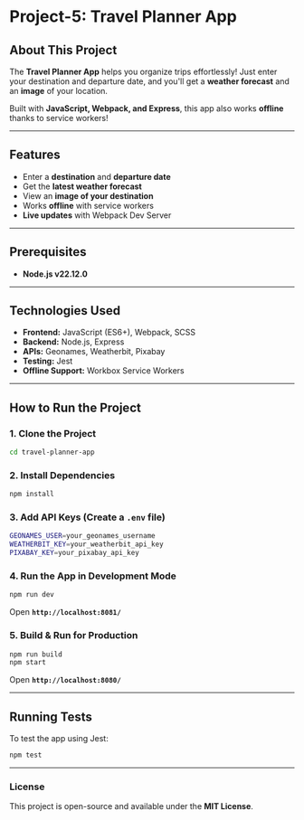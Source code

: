 # Project-5: Travel Planner App

## About This Project
The **Travel Planner App** helps you organize trips effortlessly! Just enter your destination and departure date, and you'll get a **weather forecast** and an **image** of your location. 

Built with **JavaScript, Webpack, and Express**, this app also works **offline** thanks to service workers!

---

## Features
- Enter a **destination** and **departure date**
- Get the **latest weather forecast**
- View an **image of your destination**
- Works **offline** with service workers
- **Live updates** with Webpack Dev Server
---

  ## Prerequisites
- **Node.js v22.12.0**

---

## Technologies Used
- **Frontend:** JavaScript (ES6+), Webpack, SCSS
- **Backend:** Node.js, Express
- **APIs:** Geonames, Weatherbit, Pixabay
- **Testing:** Jest
- **Offline Support:** Workbox Service Workers

---

## How to Run the Project
### 1. Clone the Project
```sh
cd travel-planner-app
```

### 2. Install Dependencies
```sh
npm install
```

### 3. Add API Keys (Create a `.env` file)
```sh
GEONAMES_USER=your_geonames_username
WEATHERBIT_KEY=your_weatherbit_api_key
PIXABAY_KEY=your_pixabay_api_key
```

### 4. Run the App in Development Mode
```sh
npm run dev
```
Open **`http://localhost:8081/`**

### 5. Build & Run for Production
```sh
npm run build
npm start
```
Open **`http://localhost:8080/`**

---

## Running Tests
To test the app using Jest:
```sh
npm test
```

---



### License
This project is open-source and available under the **MIT License**.

